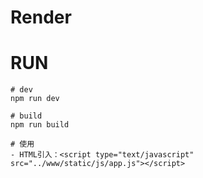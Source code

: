 # Render

# RUN

```
# dev
npm run dev
```

```
# build
npm run build

# 使用
- HTML引入：<script type="text/javascript" src="../www/static/js/app.js"></script>
```

